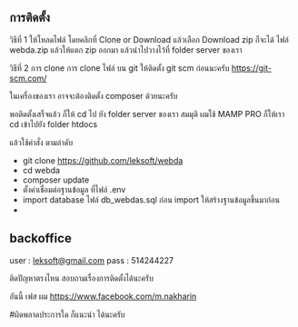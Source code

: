 
## การติดตั้ง
วิธีที่ 1 ให้โหลดไฟล์ โดยคลิกที่ Clone or Download แล้วเลือก Download zip ก็จะได้ ไฟล์ webda.zip  แล้วให้แตก zip ออกมา แล้วนำไปวางไว้ที่ folder server ของเรา 

วิธีที่ 2 การ clone
การ clone ไฟล์ บน git ให้ติดตั้ง git scm ก่อนนะครับ
https://git-scm.com/

ในเครื่องของเรา อาจจะต้องติดตั้ง composer ด้วยนะครับ 



พอติดตั้งเสร็จแล้ว ก็ให้ cd ไป ยัง folder server ของเรา สมมุติ ผมใช้ MAMP PRO ก็ให้เรา cd เข้าไปยัง folder htdocs 

แล้วใช้คำสั่ง ตามลำดับ 

- git clone https://github.com/leksoft/webda
- cd webda
- composer update
- ตั้งค่าเชื่อมต่อฐานข้อมูล ที่ไฟล์ .env
- import database ไฟล์ db_webdas.sql ก่อน import ให้สร้างฐานข้อมูลขึ้นมาก่อน
- 

## backoffice
user : leksoft@gmail.com
pass : 514244227

ติดปัญหาตรงไหน สอบถามเรื่องการติดตั้งได้นะครับ 

อันนี้ เฟส ผม 
https://www.facebook.com/m.nakharin



#ผิดพลาดประการใด ก็แนะนำ ได้นะครับ

